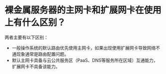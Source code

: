 # 裸金属服务器的主网卡和扩展网卡在使用上有什么区别？<a name="bms_01_0081"></a>

两者主要有以下区别：

-   一般操作系统的默认路由优先使用主网卡，如果出现使用扩展网卡导致网络不通现象通常是路由配置问题。
-   默认主网卡具备与云公共服务区（PaaS、DNS等服务所在区域）互通能力，扩展网卡不具备该能力。

